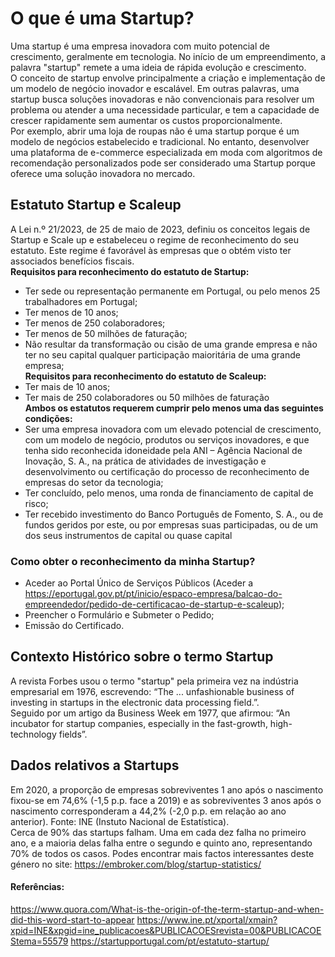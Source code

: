 # O que é uma Startup? 
Uma startup é uma empresa inovadora com muito potencial de crescimento, geralmente em tecnologia. No início de um empreendimento, a palavra "startup" remete a uma ideia de rápida evolução e crescimento.  
O conceito de startup envolve principalmente a criação e implementação de um modelo de negócio inovador e escalável. Em outras palavras, uma startup busca soluções inovadoras e não convencionais para resolver um problema ou atender a uma necessidade particular, e tem a capacidade de crescer rapidamente sem aumentar os custos proporcionalmente.  
Por exemplo, abrir uma loja de roupas não é uma startup porque é um modelo de negócios estabelecido e tradicional. No entanto, desenvolver uma plataforma de e-commerce especializada em moda com algoritmos de recomendação personalizados pode ser considerado uma Startup porque oferece uma solução inovadora no mercado.  

## Estatuto Startup e Scaleup 
A Lei n.º 21/2023, de 25 de maio de 2023, definiu os conceitos legais de Startup e Scale up e estabeleceu o regime de reconhecimento do seu estatuto. Este regime é favorável às empresas que o obtém visto ter associados benefícios fiscais.   
**Requisitos para reconhecimento do estatuto de Startup:**
- Ter sede ou representação permanente em Portugal, ou pelo menos 25 trabalhadores em Portugal; 
- Ter menos de 10 anos; 
- Ter menos de 250 colaboradores; 
- Ter menos de 50 milhões de faturação; 
- Não resultar da transformação ou cisão de uma grande empresa e não ter no seu capital qualquer participação maioritária de uma grande empresa;  
**Requisitos para reconhecimento do estatuto de Scaleup:**
- Ter mais de 10 anos; 
- Ter mais de 250 colaboradores ou 50 milhões de faturação  
**Ambos os estatutos requerem cumprir pelo menos uma das seguintes condições:**
- Ser uma empresa inovadora com um elevado potencial de crescimento, com um modelo de negócio, produtos ou serviços inovadores, e que tenha sido reconhecida idoneidade pela ANI – Agência Nacional de Inovação, S. A., na prática de atividades de investigação e desenvolvimento ou certificação do processo de reconhecimento de empresas do setor da tecnologia; 
- Ter concluído, pelo menos, uma ronda de financiamento de capital de risco; 
- Ter recebido investimento do Banco Português de Fomento, S. A., ou de fundos geridos por este, ou por empresas suas participadas, ou de um dos seus instrumentos de capital ou quase capital 

### Como obter o reconhecimento da minha Startup? 
- Aceder ao Portal Único de Serviços Públicos (Aceder a https://eportugal.gov.pt/pt/inicio/espaco-empresa/balcao-do-empreendedor/pedido-de-certificacao-de-startup-e-scaleup); 
- Preencher o Formulário e Submeter o Pedido; 
- Emissão do Certificado. 

## Contexto Histórico sobre o termo Startup 
A revista Forbes usou o termo "startup" pela primeira vez na indústria empresarial em 1976, escrevendo: “The ... unfashionable business of investing in startups in the electronic data processing field.”.   
Seguido por um artigo da Business Week em 1977, que afirmou: “An incubator for startup companies, especially in the fast-growth, high-technology fields”.  

## Dados relativos a Startups 
Em 2020, a proporção de empresas sobreviventes 1 ano após o nascimento fixou-se em 74,6% (-1,5 p.p. face a 2019) e as sobreviventes 3 anos após o nascimento corresponderam a 44,2% (-2,0 p.p. em relação ao ano anterior). Fonte: INE (Instuto Nacional de Estatística).   
Cerca de 90% das startups falham. Uma em cada dez falha no primeiro ano, e a maioria delas falha entre o segundo e quinto ano, representando 70% de todos os casos. Podes encontrar mais factos interessantes deste género no site: https://embroker.com/blog/startup-statistics/  

#### Referências: 
https://www.quora.com/What-is-the-origin-of-the-term-startup-and-when-did-this-word-start-to-appear 
https://www.ine.pt/xportal/xmain?xpid=INE&xpgid=ine_publicacoes&PUBLICACOESrevista=00&PUBLICACOEStema=55579 
https://startupportugal.com/pt/estatuto-startup/ 
